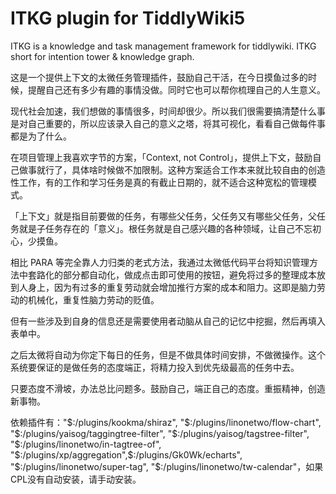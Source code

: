 # ITKG plugin for TiddlyWiki5

ITKG is a knowledge and task management framework for tiddlywiki. ITKG short for intention tower & knowledge graph.

这是一个提供上下文的太微任务管理插件，鼓励自己干活，在今日摸鱼过多的时候，提醒自己还有多少有趣的事情没做。同时它也可以帮你梳理自己的人生意义。

现代社会加速，我们想做的事情很多，时间却很少。所以我们很需要搞清楚什么事是对自己重要的，所以应该录入自己的意义之塔，将其可视化，看看自己做每件事都是为了什么。

在项目管理上我喜欢字节的方案，「Context, not Control」，提供上下文，鼓励自己做事就行了，具体啥时候做不加限制。这种方案适合工作本来就比较自由的创造性工作，有的工作和学习任务是真的有截止日期的，就不适合这种宽松的管理模式。

「上下文」就是指目前要做的任务，有哪些父任务，父任务又有哪些父任务，父任务就是子任务存在的「意义」。根任务就是自己感兴趣的各种领域，让自己不忘初心，少摸鱼。

相比 PARA 等完全靠人力归类的老式方法，我通过太微低代码平台将知识管理方法中套路化的部分都自动化，做成点击即可使用的按钮，避免将过多的整理成本放到人身上，因为有过多的重复劳动就会增加推行方案的成本和阻力。这即是脑力劳动的机械化，重复性脑力劳动的贬值。

但有一些涉及到自身的信息还是需要使用者动脑从自己的记忆中挖掘，然后再填入表单中。

之后太微将自动为你定下每日的任务，但是不做具体时间安排，不做微操作。这个系统要保证的是做任务的态度端正，将精力投入到优先级最高的任务中去。

只要态度不滑坡，办法总比问题多。鼓励自己，端正自己的态度。重振精神，创造新事物。

依赖插件有："$:/plugins/kookma/shiraz", "$:/plugins/linonetwo/flow-chart", "$:/plugins/yaisog/taggingtree-filter", "$:/plugins/yaisog/tagstree-filter", "$:/plugins/linonetwo/in-tagtree-of", "$:/plugins/xp/aggregation",$:/plugins/Gk0Wk/echarts", "$:/plugins/linonetwo/super-tag", "$:/plugins/linonetwo/tw-calendar"，如果CPL没有自动安装，请手动安装。